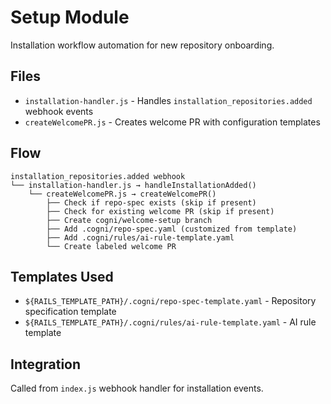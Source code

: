 # Setup Module

Installation workflow automation for new repository onboarding.

## Files
- `installation-handler.js` - Handles `installation_repositories.added` webhook events
- `createWelcomePR.js` - Creates welcome PR with configuration templates

## Flow
```
installation_repositories.added webhook
└── installation-handler.js → handleInstallationAdded()
    └── createWelcomePR.js → createWelcomePR()
        ├── Check if repo-spec exists (skip if present)
        ├── Check for existing welcome PR (skip if present) 
        ├── Create cogni/welcome-setup branch
        ├── Add .cogni/repo-spec.yaml (customized from template)
        ├── Add .cogni/rules/ai-rule-template.yaml
        └── Create labeled welcome PR
```

## Templates Used
- `${RAILS_TEMPLATE_PATH}/.cogni/repo-spec-template.yaml` - Repository specification template
- `${RAILS_TEMPLATE_PATH}/.cogni/rules/ai-rule-template.yaml` - AI rule template

## Integration
Called from `index.js` webhook handler for installation events.